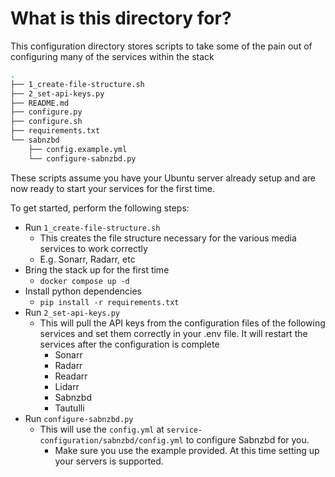# What is this directory for?

This configuration directory stores scripts to take some of the pain out of configuring many of the services within the stack

```bash
.
├── 1_create-file-structure.sh
├── 2_set-api-keys.py
├── README.md
├── configure.py
├── configure.sh
├── requirements.txt
└── sabnzbd
    ├── config.example.yml
    └── configure-sabnzbd.py


```

These scripts assume you have your Ubuntu server already setup and are now ready to start your services for the first time.

To get started, perform the following steps:

- Run `1_create-file-structure.sh`
  - This creates the file structure necessary for the various media services to work correctly
  - E.g. Sonarr, Radarr, etc
- Bring the stack up for the first time
  - `docker compose up -d`
- Install python dependencies
  - `pip install -r requirements.txt`
- Run `2_set-api-keys.py`
  - This will pull the API keys from the configuration files of the following services and set them correctly in your .env file. It will restart the services after the configuration is complete
    - Sonarr
    - Radarr
    - Readarr
    - Lidarr
    - Sabnzbd
    - Tautulli
- Run `configure-sabnzbd.py`
  - This will use the `config.yml` at `service-configuration/sabnzbd/config.yml` to configure Sabnzbd for you.
    - Make sure you use the example provided. At this time setting up your servers is supported.
